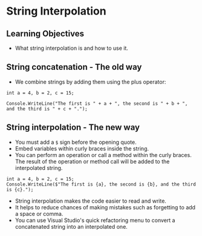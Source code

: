 # String Interpolation

## Learning Objectives
- What string interpolation is and how to use it.

## String concatenation - The old way
- We combine strings by adding them using the plus operator:

```
int a = 4, b = 2, c = 15;

Console.WriteLine("The first is " + a + ", the second is " + b + ", and the third is " + c + ".");
```

## String interpolation - The new way

- You must add a `$` sign before the opening quote.
- Embed variables within curly braces inside the string.
- You can perform an operation or call a method within the curly
braces. The result of the operation or method call 
will be added to the interpolated string.

```
int a = 4, b = 2, c = 15;
Console.WriteLine($"The first is {a}, the second is {b}, and the third is {c}.");
```

- String interpolation makes the code easier to read
and write.
- It helps to reduce chances of making mistakes 
such as forgetting to add a space or comma.
- You can use Visual Studio's quick refactoring menu to 
convert a concatenated string into an interpolated one.